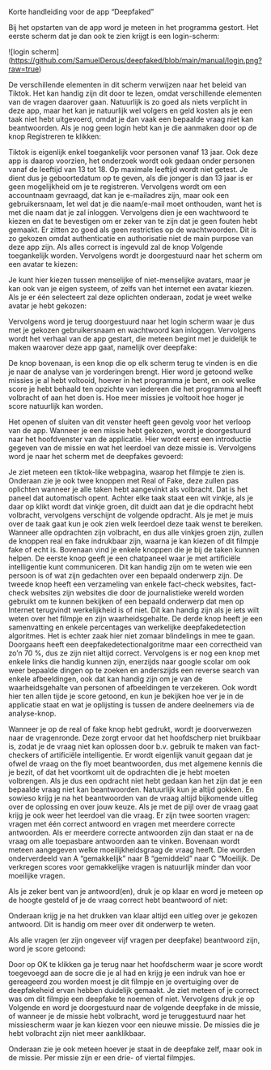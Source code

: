 Korte handleiding voor de app “Deepfaked”

Bij het opstarten van de app word je meteen in het programma gestort. Het eerste scherm dat je dan ook te zien krijgt is een login-scherm:

![login scherm] (https://github.com/SamuelDerous/deepfaked/blob/main/manual/login.png?raw=true)

































De verschillende elementen in dit scherm verwijzen naar het beleid van Tiktok. Het kan handig zijn dit door te lezen, omdat verschillende elementen van de vragen daarover gaan. Natuurlijk is zo goed als niets verplicht in deze app, maar het kan je natuurlijk wel volgers en geld kosten als je een taak niet hebt uitgevoerd, omdat je dan vaak een bepaalde vraag niet kan beantwoorden.
Als je nog geen login hebt kan je die aanmaken door op de knop Registreren te klikken:










































Tiktok is eigenlijk enkel toegankelijk voor personen vanaf 13 jaar. Ook deze app is daarop voorzien, het onderzoek wordt ook gedaan onder personen vanaf de leeftijd van 13 tot 18. Op maximale leeftijd wordt niet getest. Je dient dus je geboortedatum op te geven, als die jonger is dan 13 jaar is er geen mogelijkheid om je te registreren. Vervolgens wordt om een accountnaam gevraagd, dat kan je e-mailadres zijn, maar ook een gebruikersnaam, let wel dat je die naam/e-mail moet onthouden, want het is met die naam dat je zal inloggen. Vervolgens dien je een wachtwoord te kiezen en dat te bevestigen om er zeker van te zijn dat je geen fouten hebt gemaakt. Er zitten zo goed als geen restricties op de wachtwoorden. Dit is zo gekozen omdat authenticatie en authorisatie niet de main purpose van deze app zijn. Als alles correct is ingevuld zal de knop Volgende toegankelijk worden. Vervolgens wordt je doorgestuurd naar het scherm om een avatar te kiezen:









































Je kunt hier kiezen tussen menselijke of niet-menselijke avatars, maar je kan ook van je eigen systeem, of zelfs van het internet een avatar kiezen. Als je er één selecteert zal deze oplichten onderaan, zodat je weet welke avatar je hebt gekozen:



















































Vervolgens word je terug doorgestuurd naar het login scherm waar je dus met je gekozen gebruikersnaam en wachtwoord kan inloggen.
Vervolgens wordt het verhaal van de app gestart, die meteen begint met je duidelijk te maken waarover deze app gaat, namelijk over deepfake:










De knop bovenaan, is een knop die op elk scherm terug te vinden is en die je naar de analyse van je vorderingen brengt. Hier word je getoond welke missies je al hebt voltooid, hoever in het programma je bent, en ook welke score je hebt behaald ten opzichte van iedereen die het programma al heeft volbracht of aan het doen is. Hoe meer missies je voltooit hoe hoger je score natuurlijk kan worden.





Het openen of sluiten van dit venster heeft geen gevolg voor het verloop van de app.
Wanneer je een missie hebt gekozen, wordt je doorgestuurd naar het hoofdvenster van de applicatie. Hier wordt eerst een introductie gegeven van de missie en wat het leerdoel van deze missie is. Vervolgens word je naar het scherm met de deepfakes gevoerd:














Je ziet meteen een tiktok-like webpagina, waarop het filmpje te zien is. Onderaan zie je ook twee knoppen met Real of Fake, deze zullen pas oplichten wanneer je alle taken hebt aangevinkt als volbracht. Dat is het paneel dat automatisch opent. Achter elke taak staat een wit vinkje, als je daar op klikt wordt dat vinkje groen, dit duidt aan dat je die opdracht hebt volbracht, vervolgens verschijnt de volgende opdracht. Als je met je muis over de taak gaat kun je ook zien welk leerdoel deze taak wenst te bereiken. Wanneer alle opdrachten zijn volbracht, en dus alle vinkjes groen zijn, zullen de knoppen real en fake indrukbaar zijn, waarna je kan kiezen of dit filmpje fake of echt is.
Bovenaan vind je enkele knoppen die je bij de taken kunnen helpen. De eerste knop geeft je een chatpaneel waar je met artificiële intelligentie kunt communiceren. Dit kan handig zijn om te weten wie een persoon is of wat zijn gedachten over een bepaald onderwerp zijn. De tweede knop heeft een verzameling van enkele fact-check websites, fact-check websites zijn websites die door de journalistieke wereld worden gebruikt om te kunnen bekijken of een bepaald onderwerp dat men op Internet terugvindt werkelijkheid is of niet. Dit kan handig zijn als je iets wilt weten over het filmpje en zijn waarheidsgehalte. De derde knop heeft je een samenvatting en enkele percentages van werkelijke deepfakedetection algoritmes. Het is echter zaak hier niet zomaar blindelings in mee te gaan. Doorgaans heeft een deepfakedetectionalgoritme maar een correctheid van zo’n 70 %, dus ze zijn niet altijd correct. Vervolgens is er nog een knop met enkele links die handig kunnen zijn, enerzijds naar google scolar om ook weer bepaalde dingen op te zoeken en anderszijds een reverse search van enkele afbeeldingen, ook dat kan handig zijn om je van de waarheidsgehalte van personen of afbeeldingen te verzekeren. Ook wordt hier ten allen tijde je score getoond, en kun je bekijken hoe ver je in de applicatie staat en wat je oplijsting is tussen de andere deelnemers via de analyse-knop.



Wanneer je op de real of fake knop hebt gedrukt, wordt je doorverwezen naar de vragenronde. Deze zorgt ervoor dat het hoofdscherp niet bruikbaar is, zodat je de vraag niet kan oplossen door b.v. gebruik te maken van fact-checkers of artificiële intelligentie. Er wordt eigenlijk vanuit gegaan dat je ofwel de vraag on the fly moet beantwoorden, dus met algemene kennis die je bezit, of dat het voortkomt uit de opdrachten die je hebt moeten volbrengen. Als je dus een opdracht niet hebt gedaan kan het zijn dat je een bepaalde vraag niet kan beantwoorden. Natuurlijk kun je altijd gokken. En sowieso krijg je na het beantwoorden van de vraag altijd bijkomende uitleg over de oplossing en over jouw keuze. Als je met de pijl over de vraag gaat krijg je ook weer het leerdoel van die vraag.
Er zijn twee soorten vragen: vragen met één correct antwoord en vragen met meerdere correcte antwoorden. Als er meerdere correcte antwoorden zijn dan staat er na de vraag om alle toepasbare antwoorden aan te vinken. Bovenaan wordt meteen aangegeven welke moeilijkheidsgraag de vraag heeft. Die worden onderverdeeld van A “gemakkelijk” naar B “gemiddeld” naar C “Moeilijk. De verkregen scores voor gemakkelijke vragen is natuurlijk minder dan voor moeilijke vragen.




Als je zeker bent van je antwoord(en), druk je op klaar en word je meteen op de hoogte gesteld of je de vraag correct hebt beantwoord of niet:





















































Onderaan krijg je na het drukken van klaar altijd een uitleg over je gekozen antwoord. Dit is handig om meer over dit onderwerp te weten.

Als alle vragen (er zijn ongeveer vijf vragen per deepfake) beantwoord zijn, word je score getoond:


Door op OK te klikken ga je terug naar het hoofdscherm waar je score wordt toegevoegd aan de socre die je al had en krijg je een indruk van hoe er gereageerd zou worden moest je dit filmpje en je overtuiging over de deepfakeheid ervan hebben duidelijk gemaakt. Je ziet meteen of je correct was om dit filmpje een deepfake te noemen of niet. Vervolgens druk je op Volgende en word je doorgestuurd naar de volgende deepfake in de missie, of wanneer je de missie hebt volbracht, word je teruggestuurd naar het missiescherm waar je kan kiezen voor een nieuwe missie. De missies die je hebt volbracht zijn niet meer aanklikbaar.

Onderaan zie je ook meteen hoever je staat in de deepfake zelf, maar ook in de missie. Per missie zijn er een drie- of viertal filmpjes.




